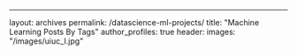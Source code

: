 ---
layout: archives
permalink: /datascience-ml-projects/
title: "Machine Learning Posts By Tags"
author_profiles: true
header:
  images: "/images/uiuc_I.jpg"
